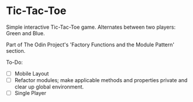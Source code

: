 # Tic-Tac-Toe

Simple interactive Tic-Tac-Toe game. Alternates between two players: Green and Blue. 

Part of The Odin Project's 'Factory Functions and the Module Pattern' section.

To-Do:
- [ ] Mobile Layout
- [ ] Refactor modules; make applicable methods and properties private and clear up global environment.
- [ ] Single Player
